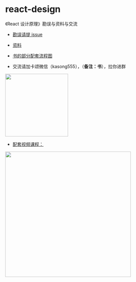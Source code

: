 # react-design

《React 设计原理》勘误与资料与交流

- [勘误请提 issue](https://github.com/BetaSu/react-design/issues)

- [资料](./data.md)

- [书的部分配套流程图](./assets/%E4%B9%A6%E4%B8%AD%E7%9A%84%E6%B5%81%E7%A8%8B%E5%9B%BE.zip)

- 交流请加卡颂微信（kasong555），（**备注：书**），拉你进群

<image width="200" src="https://user-images.githubusercontent.com/15828041/199389833-e392507a-9125-4f44-97b8-dc9872b8fb50.png"/>

- [配套视频课程：](https://qux.xet.tech/s/3N0RM)

<image width="400" src="https://user-images.githubusercontent.com/15828041/210295659-dab49470-340d-4e87-8bfc-f785bc22a554.jpg"/>
